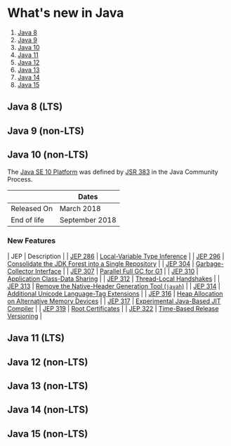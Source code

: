 # What's new in Java

1. [Java 8](#java-8-lts)
1. [Java 9](#java-9-non-lts)
1. [Java 10](#java-10-non-lts)
1. [Java 11](#java-11-lts)
1. [Java 12](#java-12-non-lts)
1. [Java 13](#java-13-non-lts)
1. [Java 14](#java-14-non-lts)
1. [Java 15](#java-15-non-lts)

## Java 8 (LTS)

## Java 9 (non-LTS)

## Java 10 (non-LTS)

The [Java SE 10 Platform](https://openjdk.java.net/projects/jdk/10/) was defined by [JSR 383](https://www.jcp.org/en/jsr/detail?id=383) in the Java Community Process.

|              | Dates          |
|--------------|----------------|
| Released On  | March 2018     |
| End of life  | September 2018 |

### New Features

| JEP | Description |
| [JEP 286](https://openjdk.java.net/jeps/286) | [Local-Variable Type Inference](Java%2010/JEP%20286%20-%20Local-Variable%20Type%20Inference.md) |
| [JEP 296](https://openjdk.java.net/jeps/296) | [Consolidate the JDK Forest into a Single Repository](Java%2010/JEP%20296%20-%20Consolidate%20the%20JDK%20Forest%20into%20a%20Single%20Repository.md) |
| [JEP 304](https://openjdk.java.net/jeps/304) | [Garbage-Collector Interface](Java%2010/JEP%20304%20-%20Garbage-Collector%20Interface.md) |
| [JEP 307](https://openjdk.java.net/jeps/307) | [Parallel Full GC for G1](Java%2010/JEP%20307%20-%20Parallel%20Full%20GC%20for%20G1.md) |
| [JEP 310](https://openjdk.java.net/jeps/310) | [Application Class-Data Sharing](Java%2010/JEP%20310%20-%20Application%20Class-Data%20Sharing.md) |
| [JEP 312](https://openjdk.java.net/jeps/312) | [Thread-Local Handshakes](Java%2010/JEP%20312%20-%20Thread-Local%20Handshakes.md) |
| [JEP 313](https://openjdk.java.net/jeps/313) | [Remove the Native-Header Generation Tool (`javah`)](Java%2010/JEP%20313%20-%20Remove%20the%20Native-Header%20Generation%20Tool%20(%60javah%60).md) |
| [JEP 314](https://openjdk.java.net/jeps/314) | [Additional Unicode Language-Tag Extensions](Java%2010/JEP%20314%20-%20Additional%20Unicode%20Language-Tag%20Extensions.md) |
| [JEP 316](https://openjdk.java.net/jeps/316) | [Heap Allocation on Alternative Memory Devices](Java%2010/JEP%20316%20-%20Heap%20Allocation%20on%20Alternative%20Memory%20Devices.md) |
| [JEP 317](https://openjdk.java.net/jeps/317) | [Experimental Java-Based JIT Compiler](Java%2010/JEP%20317%20-%20Experimental%20Java-Based%20JIT%20Compiler.md) |
| [JEP 319](https://openjdk.java.net/jeps/319) | [Root Certificates](Java%2010/JEP%20319%20-%20Root%20Certificates.md) |
| [JEP 322](https://openjdk.java.net/jeps/322) | [Time-Based Release Versioning](Java%2010/JEP%20322%20-%20Time-Based%20Release%20Versioning.md) |

## Java 11 (LTS)

## Java 12 (non-LTS)

## Java 13 (non-LTS)

## Java 14 (non-LTS)

## Java 15 (non-LTS)
